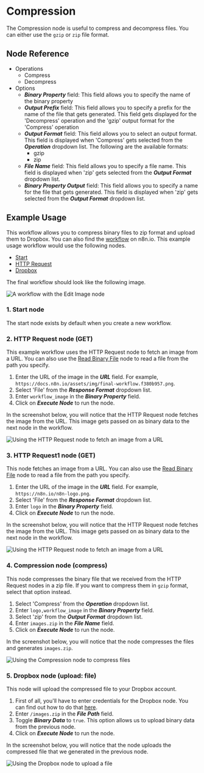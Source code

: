 # Compression

The Compression node is useful to compress and decompress files. You can either use the `gzip` or `zip` file format.


## Node Reference

- Operations
	- Compress
	- Decompress
- Options
    - ***Binary Property*** field: This field allows you to specify the name of the binary property
    - ***Output Prefix*** field: This field allows you to specify a prefix for the name of the file that gets generated. This field gets displayed for the 'Decompress' operation and the 'gzip' output format for the 'Compress' operation
    - ***Output Format*** field: This field allows you to select an output format. This field is displayed when 'Compress' gets selected from the ***Operation*** dropdown list. The following are the available formats:
        - gzip
        - zip
    - ***File Name*** field: This field allows you to specify a file name. This field is displayed when 'zip' gets selected from the ***Output Format*** dropdown list.
    - ***Binary Property Output*** field: This field allows you to specify a name for the file that gets generated. This field is displayed when 'zip' gets selected from the ***Output Format*** dropdown list.

## Example Usage

This workflow allows you to compress binary files to zip format and upload them to Dropbox. You can also find the [workflow](https://n8n.io/workflows/908) on n8n.io. This example usage workflow would use the following nodes.
- [Start](/integrations/core-nodes/n8n-nodes-base.start/)
- [HTTP Request](/integrations/core-nodes/n8n-nodes-base.httpRequest/)
- [Dropbox](/integrations/nodes/n8n-nodes-base.dropbox/)


The final workflow should look like the following image.

![A workflow with the Edit Image node](/_images/integrations/core-nodes/compression/workflow.png)

### 1. Start node

The start node exists by default when you create a new workflow.


### 2. HTTP Request node (GET)

This example workflow uses the HTTP Request node to fetch an image from a URL. You can also use the [Read Binary File](/integrations/core-nodes/n8n-nodes-base.readBinaryFile/) node to read a file from the path you specify.

1. Enter the URL of the image in the ***URL*** field. For example, `https://docs.n8n.io/assets/img/final-workflow.f380b957.png`.
2. Select 'File' from the ***Response Format*** dropdown list.
3. Enter `workflow_image` in the ***Binary Property*** field.
4. Click on ***Execute Node*** to run the node.

In the screenshot below, you will notice that the HTTP Request node fetches the image from the URL. This image gets passed on as binary data to the next node in the workflow.

![Using the HTTP Request node to fetch an image from a URL](/_images/integrations/core-nodes/compression/httprequest_node.png)

### 3. HTTP Request1 node (GET)

This node fetches an image from a URL. You can also use the [Read Binary File](/integrations/core-nodes/n8n-nodes-base.readBinaryFile/) node to read a file from the path you specify.

1. Enter the URL of the image in the ***URL*** field. For example, `https://n8n.io/n8n-logo.png`.
2. Select 'File' from the ***Response Format*** dropdown list.
3. Enter `logo` in the ***Binary Property*** field.
4. Click on ***Execute Node*** to run the node.

In the screenshot below, you will notice that the HTTP Request node fetches the image from the URL. This image gets passed on as binary data to the next node in the workflow.

![Using the HTTP Request node to fetch an image from a URL](/_images/integrations/core-nodes/compression/httprequest1_node.png)


### 4. Compression node (compress)

This node compresses the binary file that we received from the HTTP Request nodes in a zip file. If you want to compress them in `gzip` format, select that option instead.

1. Select 'Compress' from the ***Operation*** dropdown list.
2. Enter `logo,workflow_image` in the ***Binary Property*** field.
3. Select 'zip' from the ***Output Format*** dropdown list.
4. Enter `images.zip` in the ***File Name*** field.
5. Click on ***Execute Node*** to run the node.

In the screenshot below, you will notice that the node compresses the files and generates `images.zip`.

![Using the Compression node to compress files](/_images/integrations/core-nodes/compression/compression_node.png)

### 5. Dropbox node (upload: file)

This node will upload the compressed file to your Dropbox account.

1. First of all, you'll have to enter credentials for the Dropbox node. You can find out how to do that [here](/integrations/credentials/dropbox/).
2. Enter `/images.zip` in the ***File Path*** field.
3. Toggle ***Binary Data*** to `true`. This option allows us to upload binary data from the previous node.
4. Click on ***Execute Node*** to run the node.

In the screenshot below, you will notice that the node uploads the compressed file that we generated in the previous node.

![Using the Dropbox node to upload a file](/_images/integrations/core-nodes/compression/dropbox_node.png)
